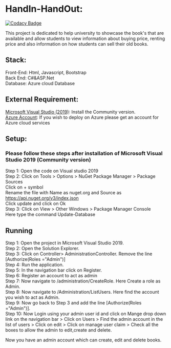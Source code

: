 # HandIn-HandOut:

[![Codacy Badge](https://api.codacy.com/project/badge/Grade/fd25bb6d720544b888b1179d3d224911)](https://app.codacy.com/gh/AbdulSuboor-Syed/HandIn-HandOut?utm_source=github.com&utm_medium=referral&utm_content=AbdulSuboor-Syed/HandIn-HandOut&utm_campaign=Badge_Grade_Settings)

This project is dedicated to help university to showcase the book's that are available and allow students to view information about buying price, renting price and also information on how students can sell their old books.


## Stack:
Front-End: Html, Javascript, Bootstrap<br>
Back End: C#&ASP.Net<br>
Database: Azure cloud Database<br>

## External Requirement:
[Microsoft Visual Studio (2019)](https://visualstudio.microsoft.com/downloads/): Install the Community version.<br>
[Azure Account](https://azure.microsoft.com/en-us/): If you wish to deploy on Azure please get an account for Azure cloud services <br>

## Setup:

### Please follow these steps after installation of Microsoft Visual Studio 2019 (Community version)
Step 1: Open the code on Visual studio 2019 <br>
Step 2: Click on Tools > Options > NuGet Package Manager > Package Sources <br>
Click on + symbol <br>
Rename the file with Name as nuget.org and Source as https://api.nuget.org/v3/index.json <br>
Click update and click on Ok <br>
Step 3: Click on View > Other Windows > Package Manager Console <br>
Here type the command Update-Database <br>


## Running

Step 1: Open the project in Microsoft Visual Studio 2019.<br>
Step 2: Open the Solution Explorer.<br>
Step 3: Click on Controller> AdministrationController. Remove the line [Authorize(Roles ="Admin")]<br>
Step 4: Run the application.<br>
Step 5: In the navigation bar click on Register.<br>
Step 6: Register an account to act as admin <br>
Step 7: Now navigate to /administration/CreateRole. Here Create a role as Admin. <br>
Step 8: Now navigate to /Administration/ListUsers. Here find the account you wish to act as Admin.<br>
Step 9: Now go back to Step 3 and add the line [Authorize(Roles ="Admin")].<br>
Step 10: Now Login using your admin user id and click on Mange drop down link on the navigation bar > Click on Users > Find the admin account in the list of users > Click on edit > Click on manage user claim > Check all the boxes to allow the admin to edit,create and delete.<br>

Now you have an admin account which can create, edit and delete books.
